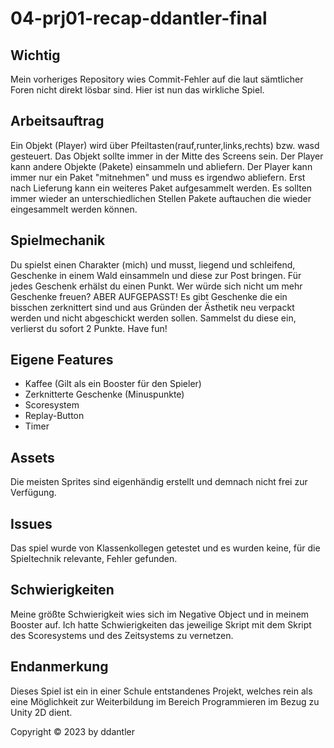 # 04-prj01-recap-ddantler-final

## Wichtig

Mein vorheriges Repository wies Commit-Fehler auf die laut sämtlicher Foren nicht direkt lösbar sind. Hier ist nun das wirkliche Spiel.

## Arbeitsauftrag

Ein Objekt (Player) wird über Pfeiltasten(rauf,runter,links,rechts) bzw. wasd gesteuert. Das Objekt sollte immer in der Mitte des Screens sein. 
Der Player kann andere Objekte (Pakete) einsammeln und abliefern. Der Player kann immer nur ein Paket "mitnehmen" und muss es irgendwo abliefern.
Erst nach Lieferung kann ein weiteres Paket aufgesammelt werden. 
Es sollten immer wieder an unterschiedlichen Stellen Pakete auftauchen die wieder eingesammelt werden können.  


## Spielmechanik

Du spielst einen Charakter (mich) und musst, liegend und schleifend, Geschenke in einem Wald einsammeln und diese zur Post bringen. Für jedes Geschenk erhälst du einen Punkt. Wer würde sich nicht um mehr Geschenke freuen? ABER AUFGEPASST! Es gibt Geschenke die ein bisschen zerknittert sind und aus Gründen der Ästhetik neu verpackt werden und nicht abgeschickt werden sollen. Sammelst du diese ein, verlierst du sofort 2 Punkte.
Have fun!

## Eigene Features

- Kaffee (Gilt als ein Booster für den Spieler)
- Zerknitterte Geschenke (Minuspunkte)
- Scoresystem
- Replay-Button
- Timer

## Assets
Die meisten Sprites sind eigenhändig erstellt und demnach nicht frei zur Verfügung.

## Issues
Das spiel wurde von Klassenkollegen getestet und es wurden keine, für die Spieltechnik relevante, Fehler gefunden.

## Schwierigkeiten

Meine größte Schwierigkeit wies sich im Negative Object und in meinem Booster auf. Ich hatte Schwierigkeiten das jeweilige Skript mit dem Skript des Scoresystems und des Zeitsystems zu vernetzen.

## Endanmerkung

Dieses Spiel ist ein in einer Schule entstandenes Projekt, welches rein als eine Möglichkeit zur Weiterbildung im Bereich Programmieren im Bezug zu Unity 2D dient.

Copyright © 2023 by ddantler

